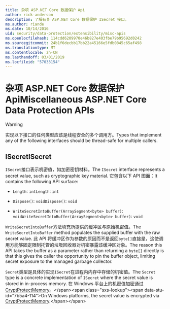 ```yaml
---
title: 杂项 ASP.NET Core 数据保护 Api
author: rick-anderson
description: 了解有关 ASP.NET Core 数据保护 ISecret 接口。
ms.author: riande
ms.date: 10/14/2016
uid: security/data-protection/extensibility/misc-apis
ms.openlocfilehash: 114cdd6209970e46b827e403fbe79b95692d0242
ms.sourcegitcommit: 24b1f6decbb17bb22a45166e5fdb0845c65af498
ms.translationtype: MT
ms.contentlocale: zh-CN
ms.lasthandoff: 03/01/2019
ms.locfileid: "57033154"
---
```

# <a name="miscellaneous-aspnet-core-data-protection-apis"></a><span data-ttu-id="7b5a4-103">杂项 ASP.NET Core 数据保护 Api</span><span class="sxs-lookup"><span data-stu-id="7b5a4-103">Miscellaneous ASP.NET Core Data Protection APIs</span></span>

<a name="data-protection-extensibility-mics-apis"></a>

>[!WARNING]
> <span data-ttu-id="7b5a4-104">实现以下接口的任何类型应该是线程安全的多个调用方。</span><span class="sxs-lookup"><span data-stu-id="7b5a4-104">Types that implement any of the following interfaces should be thread-safe for multiple callers.</span></span>

## <a name="isecret"></a><span data-ttu-id="7b5a4-105">ISecret</span><span class="sxs-lookup"><span data-stu-id="7b5a4-105">ISecret</span></span>

<span data-ttu-id="7b5a4-106">`ISecret`接口表示机密值，如加密密钥材料。</span><span class="sxs-lookup"><span data-stu-id="7b5a4-106">The `ISecret` interface represents a secret value, such as cryptographic key material.</span></span> <span data-ttu-id="7b5a4-107">它包含以下 API 图面：</span><span class="sxs-lookup"><span data-stu-id="7b5a4-107">It contains the following API surface:</span></span>

* <span data-ttu-id="7b5a4-108">`Length`: `int`</span><span class="sxs-lookup"><span data-stu-id="7b5a4-108">`Length`: `int`</span></span>

* <span data-ttu-id="7b5a4-109">`Dispose()`: `void`</span><span class="sxs-lookup"><span data-stu-id="7b5a4-109">`Dispose()`: `void`</span></span>

* <span data-ttu-id="7b5a4-110">`WriteSecretIntoBuffer(ArraySegment<byte> buffer)`: `void`</span><span class="sxs-lookup"><span data-stu-id="7b5a4-110">`WriteSecretIntoBuffer(ArraySegment<byte> buffer)`: `void`</span></span>

<span data-ttu-id="7b5a4-111">`WriteSecretIntoBuffer`方法填充所提供的缓冲区与原始机密值。</span><span class="sxs-lookup"><span data-stu-id="7b5a4-111">The `WriteSecretIntoBuffer` method populates the supplied buffer with the raw secret value.</span></span> <span data-ttu-id="7b5a4-112">此 API 将缓冲区作为参数的原因而不是返回`byte[]`直接是，这使调用方能够固定限制托管的垃圾回收器对机密暴露该缓冲区对象。</span><span class="sxs-lookup"><span data-stu-id="7b5a4-112">The reason this API takes the buffer as a parameter rather than returning a `byte[]` directly is that this gives the caller the opportunity to pin the buffer object, limiting secret exposure to the managed garbage collector.</span></span>

<span data-ttu-id="7b5a4-113">`Secret`类型是具体的实现`ISecret`在进程内内存中存储的机密值。</span><span class="sxs-lookup"><span data-stu-id="7b5a4-113">The `Secret` type is a concrete implementation of `ISecret` where the secret value is stored in in-process memory.</span></span> <span data-ttu-id="7b5a4-114">在 Windows 平台上的机密值加密通过[CryptProtectMemory](https://msdn.microsoft.com/library/windows/desktop/aa380262(v=vs.85).aspx)。</span><span class="sxs-lookup"><span data-stu-id="7b5a4-114">On Windows platforms, the secret value is encrypted via [CryptProtectMemory](https://msdn.microsoft.com/library/windows/desktop/aa380262(v=vs.85).aspx).</span></span>
